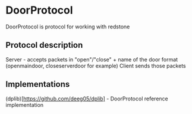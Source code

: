 # DoorProtocol
DoorProtocol is protocol for working with redstone 

## Protocol description
Server - accepts packets in "open"/"close" + name of the door format (openmaindoor, closeserverdoor for example)
Client sends those packets

## Implementations
(dplib)[https://github.com/deeg05/dplib] - DoorProtocol reference implementation

